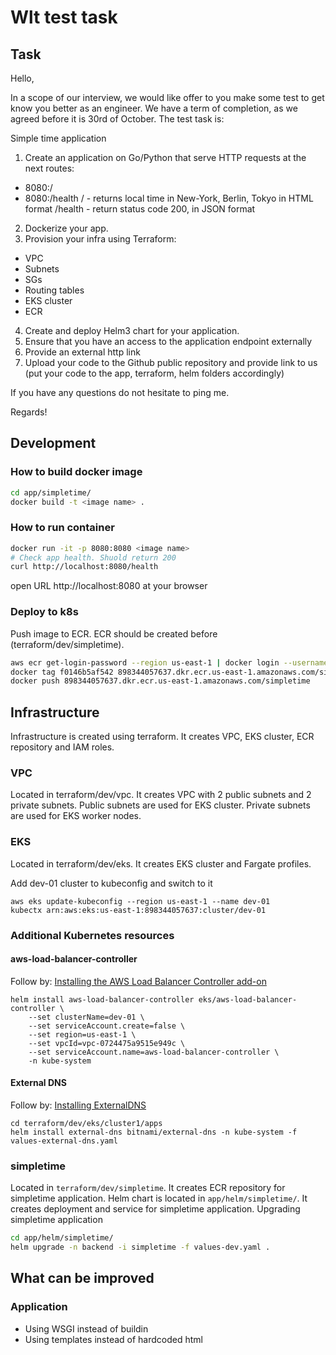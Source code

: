 # Wlt test task

## Task
Hello,

In a scope of our interview, we would like offer to you make some test to get know you better as an engineer.  We have a term of completion, as we agreed before it is 30rd of October. The test task is:

Simple time application
1) Create an application on Go/Python that serve HTTP requests at the next routes:
- 8080:/
- 8080:/health
/ - returns local time in New-York, Berlin, Tokyo in HTML format
/health - return status code 200, in JSON format
2) Dockerize your app.
3) Provision your infra using Terraform:
- VPC
- Subnets
- SGs
- Routing tables
- EKS cluster
- ECR
4) Create and deploy Helm3 chart for your application.
5) Ensure that you have an access to the application endpoint externally
6) Provide an external http link
7) Upload your code to the Github public repository and provide link to us (put your code to the app, terraform, helm folders accordingly)

If you have any questions do not hesitate to ping me.

Regards!

## Development

### How to build docker image
```bash
cd app/simpletime/
docker build -t <image name> .
```

### How to run container
```bash
docker run -it -p 8080:8080 <image name>
# Check app health. Shuold return 200
curl http://localhost:8080/health
```
open URL http://localhost:8080 at your browser

### Deploy to k8s
Push image to ECR. ECR should be created before (terraform/dev/simpletime).
```bash
aws ecr get-login-password --region us-east-1 | docker login --username AWS --password-stdin 898344057637.dkr.ecr.us-east-1.amazonaws.com
docker tag f0146b5af542 898344057637.dkr.ecr.us-east-1.amazonaws.com/simpletime
docker push 898344057637.dkr.ecr.us-east-1.amazonaws.com/simpletime
```

## Infrastructure

Infrastructure is created using terraform. It creates VPC, EKS cluster, ECR repository and IAM roles.

### VPC
Located in terraform/dev/vpc. It creates VPC with 2 public subnets and 2 private subnets. Public subnets are used for EKS cluster. Private subnets are used for EKS worker nodes.

### EKS
Located in terraform/dev/eks. It creates EKS cluster and Fargate profiles.

Add dev-01 cluster to kubeconfig and switch to it
```
aws eks update-kubeconfig --region us-east-1 --name dev-01
kubectx arn:aws:eks:us-east-1:898344057637:cluster/dev-01
```

### Additional Kubernetes resources

#### aws-load-balancer-controller

Follow by: [Installing the AWS Load Balancer Controller add-on](https://docs.aws.amazon.com/eks/latest/userguide/aws-load-balancer-controller.html)

```
helm install aws-load-balancer-controller eks/aws-load-balancer-controller \
    --set clusterName=dev-01 \
    --set serviceAccount.create=false \
    --set region=us-east-1 \
    --set vpcId=vpc-0724475a9515e949c \
    --set serviceAccount.name=aws-load-balancer-controller \
    -n kube-system
```

#### External DNS

Follow by: [Installing ExternalDNS](https://github.com/kubernetes-sigs/external-dns/blob/master/docs/tutorials/aws.md)

```
cd terraform/dev/eks/cluster1/apps
helm install external-dns bitnami/external-dns -n kube-system -f values-external-dns.yaml
```

### simpletime
Located in `terraform/dev/simpletime`. It creates ECR repository for simpletime application.
Helm chart is located in `app/helm/simpletime/`. It creates deployment and service for simpletime application.
Upgrading simpletime application
```bash
cd app/helm/simpletime/
helm upgrade -n backend -i simpletime -f values-dev.yaml .
```

## What can be improved

### Application
- Using WSGI instead of buildin
- Using templates instead of hardcoded html
